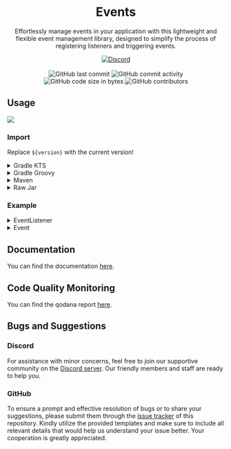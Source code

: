 <h1 align="center">Events</h1>

<p align="center">Effortlessly manage events in your application with this lightweight and flexible event management library, designed to simplify the process of registering listeners and triggering events.</p>

<div align="center">
    <a href="https://lyzev.github.io/discord"><img src="https://img.shields.io/discord/610120595765723137?logo=discord" alt="Discord"/></a>
    <br><br>
    <img src="https://img.shields.io/github/last-commit/Lyzev/Events" alt="GitHub last commit"/>
    <img src="https://img.shields.io/github/commit-activity/w/Lyzev/Events" alt="GitHub commit activity"/>
    <br>
    <img src="https://img.shields.io/github/languages/code-size/Lyzev/Events" alt="GitHub code size in bytes"/>
    <img src="https://img.shields.io/github/contributors/Lyzev/Events" alt="GitHub contributors"/>
</div>

## Usage

[![](https://jitpack.io/v/Lyzev/Events.svg?label=Release)](https://jitpack.io/#Lyzev/Events)

### Import

Replace `${version}` with the current version!

<details>
        <summary>Gradle KTS</summary>

```kt
repositories {
    maven("https://jitpack.io")
}

dependencies {
    implementation("dev.lyzev.api:events:${version}")
}
```

</details>

<details>
        <summary>Gradle Groovy</summary>

```groovy
repositories {
    maven { url 'https://jitpack.io' }
}

dependencies {
    implementation 'dev.lyzev.api:events:${version}'
}
```

</details>

<details>
        <summary>Maven</summary>

```xml

<repositories>
    <repository>
        <id>jitpack.io</id>
        <url>https://jitpack.io</url>
    </repository>
</repositories>

<dependencies>
<dependency>
    <groupId>dev.lyzev.api</groupId>
    <artifactId>events</artifactId>
    <version>${version}</version>
</dependency>
</dependencies>
```

</details>

<details>
        <summary>Raw Jar</summary>

1. Go to the [release page](https://github.com/Lyzev/Events/releases).
2. Download Events-${version}.jar.
3. Add the jar to your classpath.

</details>

### Example

<details>
        <summary>EventListener</summary>

```kt
import dev.lyzev.api.events.EventListener
import dev.lyzev.api.events.on

class TestEventListener : EventListener {

    init {
        on<TestEvent> { event ->
            if (event.a == 5)
                event.isCancelled = true
            println("TestEvent: ${event.a}")
        }
    }

    override fun shouldHandleEvents(): Boolean = true
}
```

</details>

<details>
        <summary>Event</summary>

```kt
class TestEvent(val a: Int) : CancellableEvent()
```

</details>

## Documentation

You can find the documentation [here](https://lyzev.github.io/Events/dokka).

## Code Quality Monitoring

You can find the qodana report [here](https://lyzev.github.io/Events/qodana).

## Bugs and Suggestions

### Discord

For assistance with minor concerns, feel free to join our supportive community on
the [Discord server](https://lyzev.github.io/discord). Our friendly members and staff are ready to help you.

### GitHub

To ensure a prompt and effective resolution of bugs or to share your suggestions, please submit them through
the [issue tracker](https://github.com/Lyzev/Events/issues) of this repository. Kindly utilize the provided templates
and make sure to include all relevant details that would help us understand your issue better. Your cooperation is
greatly appreciated.

